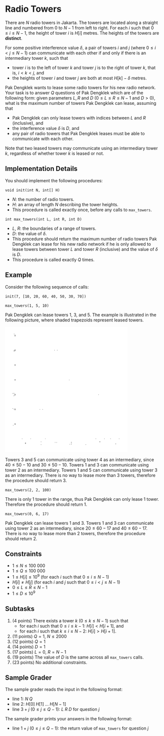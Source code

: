 # Radio Towers

There are $N$ radio towers in Jakarta.
The towers are located along a straight line and numbered from $0$ to $N - 1$ from left to right.
For each $i$ such that $0 \le i \le N - 1$, the height of tower $i$ is $H[i]$ metres.
The heights of the towers are **distinct**.

For some positive interference value $\delta$, a pair of towers $i$ and $j$ (where $0 \le i \lt j \le N - 1$) can communicate with each other if and only if there is an intermediary tower $k$, such that
* tower $i$ is to the left of tower $k$ and tower $j$ is to the right of tower $k$, that is, $i \lt k \lt j$, and
* the heights of tower $i$ and tower $j$ are both at most $H[k] - \delta$ metres.

Pak Dengklek wants to lease some radio towers for his new radio network.
Your task is to answer $Q$ questions of Pak Dengklek which are of the following form:
given parameters $L, R$ and $D$ ($0 \le L \le R \le N - 1$ and $D > 0$), what is the maximum number of towers Pak Dengklek can lease, assuming that
 * Pak Dengklek can only lease towers with indices between $L$ and $R$ (inclusive), and
 * the interference value $\delta$ is $D$, and
 * any pair of radio towers that Pak Dengklek leases must be able to communicate with each other. 

Note that two leased towers may communicate using an intermediary tower $k$, regardless of whether tower $k$ is leased or not.


## Implementation Details

You should implement the following procedures:

```
void init(int N, int[] H)
```

* $N$: the number of radio towers.
* $H$: an array of length $N$ describing the tower heights.
* This procedure is called exactly once, before any calls to `max_towers`.

```
int max_towers(int L, int R, int D)
```

* $L$, $R$: the boundaries of a range of towers.
* $D$: the value of $\delta$.
* This procedure should return the maximum number of radio towers Pak Dengklek can lease for his new radio network if he is only allowed to lease towers between tower $L$ and tower $R$ (inclusive) and the value of $\delta$ is $D$.
* This procedure is called exactly $Q$ times.


## Example

Consider the following sequence of calls:

```
init(7, [10, 20, 60, 40, 50, 30, 70])
```

```
max_towers(1, 5, 10)
```

Pak Dengklek can lease towers $1$, $3$, and $5$.
The example is illustrated in the following picture, where shaded trapezoids represent leased towers.

![](towers-example.png)

Towers $3$ and $5$ can communicate using tower $4$ as an intermediary, since $40 \le 50 - 10$ and $30 \le 50 - 10$.
Towers $1$ and $3$ can communicate using tower $2$ as an intermediary.
Towers $1$ and $5$ can communicate using tower $3$ as an intermediary.
There is no way to lease more than $3$ towers, therefore the procedure should return $3$.

```
max_towers(2, 2, 100)
```

There is only $1$ tower in the range, thus Pak Dengklek can only lease $1$ tower.
Therefore the procedure should return $1$.

```
max_towers(0, 6, 17)
```

Pak Dengklek can lease towers $1$ and $3$.
Towers $1$ and $3$ can communicate using tower $2$ as an intermediary, since $20 \le 60 - 17$ and $40 \le 60 - 17$.
There is no way to lease more than $2$ towers, therefore the procedure should return $2$.


## Constraints

* $1 \le N \le 100\;000$
* $1 \le Q \le 100\;000$
* $1 \le H[i] \le 10^9$ (for each $i$ such that $0 \le i \le N - 1$)
* $H[i] \ne H[j]$ (for each $i$ and $j$ such that $0 \le i \lt j \le N - 1$)
* $0 \le L \le R \le N - 1$
* $1 \le D \le 10^9$


## Subtasks

1. (4 points) There exists a tower $k$ ($0 \le k \le N - 1$) such that
    * for each $i$ such that $0\le i\le k-1$: $H[i] \lt H[i + 1]$, and
    * for each $i$ such that $k \le i \le N - 2$: $H[i] \gt H[i + 1]$.
1. (11 points) $Q = 1$, $N \le 2000$
1. (12 points) $Q = 1$
1. (14 points) $D = 1$
1. (17 points) $L = 0$, $R = N - 1$
1. (19 points) The value of $D$ is the same across all `max_towers` calls.
1. (23 points) No additional constraints.


## Sample Grader

The sample grader reads the input in the following format:

* line $1$: $N \; Q$
* line $2$: $H[0] \; H[1] \; \ldots \; H[N - 1]$
* line $3 + j$ ($0 \le j \le Q - 1$): $L \; R \; D$ for question $j$

The sample grader prints your answers in the following format:

* line $1 + j$ ($0 \le j \le Q - 1$): the return value of `max_towers` for question $j$
